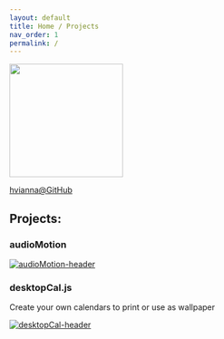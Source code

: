 ```yaml
---
layout: default
title: Home / Projects
nav_order: 1
permalink: /
---
```


[<img src="https://avatars3.githubusercontent.com/u/1033735" width="200">](https://github.com/hvianna)

[hvianna@GitHub](https://github.com/hvianna)

## Projects:

### audioMotion
[![audioMotion-header](https://audiomotion.me/docs/img/audioMotion-header.png)](https://audiomotion.me)

### desktopCal.js
Create your own calendars to print or use as wallpaper

[![desktopCal-header](https://raw.githubusercontent.com/hvianna/desktopCal.js/master/img/sharing.png)](https://github.com/hvianna/desktopCal.js)
